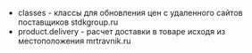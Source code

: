 * classes - классы для обновления цен с удаленного сайтов поставщиков stdkgroup.ru
* product.delivery - расчет доставки в товаре исходя из местоположения mrtravnik.ru
